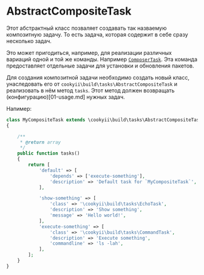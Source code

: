 AbstractCompositeTask
=====================

Этот абстрактный класс позваляет создавать так назваемую композитную задачу.
То есть задача, которая содержит в себе сразу несколько задач.

Это может пригодиться, например, для реализации различных вариаций одной и той же команды.
Например [`ComposerTask`][]. Эта команда предоставляет отдельные задачи для установки и обновления пакетов.

Для создания композитной задачи необходимо создать новый класс, унаследовать его от `cookyii\build\tasks\AbstractCompositeTask`
и реализовать в нём метод `tasks`. Этот метод должен возвращать (конфигурацию)[01-usage.md] нужных задач.

Напимер:
```php
class MyCompositeTask extends \cookyii\build\tasks\AbstractCompositeTask
{

    /**
     * @return array
     */
    public function tasks()
    {
        return [
            'default' => [
                'depends' => ['execute-something'],
                'description' => 'Default task for `MyCompositeTask`',
            ],

            'show-something' => [
                'class' => '\cookyii\build\tasks\EchoTask',
                'description' => 'Show something',
                'message' => 'Hello world!',
            ],
            'execute-something' => [
                'class' => '\cookyii\build\tasks\CommandTask',
                'description' => 'Execute something',
                'commandline' => 'ls -lah',
            ],
        ];
    }
}
```

[`ComposerTask`]: 02-reference-task-composer.md